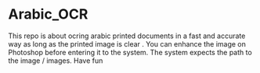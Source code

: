 # Arabic_OCR
This repo is about ocring arabic printed documents in a fast and accurate way as long as the printed image is clear . You can enhance the image on Photoshop before entering it to the system. The system expects the path to the image / images. Have fun
